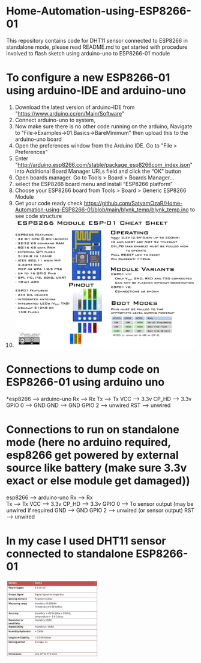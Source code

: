 # Home-Automation-using-ESP8266-01
This repository contains code for DHT11 sensor connected to ESP8266 in standalone mode, please read README.md to get started with procedure involved to flash sketch using arduino-uno to ESP8266-01 module

# To configure a new ESP8266-01 using arduino-IDE and arduino-uno

1. Download the latest version of arduino-IDE from "https://www.arduino.cc/en/Main/Software"
2. Connect arduino-uno to system,
3. Now make sure there is no other code running on the arduino,
   Navigate to "File->Examples->01.Basics->BareMinimum" then upload this to the arduino-uno board
4. Open the preferences window from the Arduino IDE. Go to "File > Preferences"
5. Enter "http://arduino.esp8266.com/stable/package_esp8266com_index.json" into Additional Board Manager URLs field and click the “OK” button
6. Open boards manager. Go to Tools > Board > Boards Manager…
7. select the ESP8266 board menu and install “ESP8266 platform”
8. Choose your ESP8266 board from Tools > Board > Generic ESP8266 Module
9. Get your code ready check https://github.com/SatyamOzaR/Home-Automation-using-ESP8266-01/blob/main/blynk_temp/blynk_temp.ino to see code structure
10. ![ ](https://raw.githubusercontent.com/SatyamOzaR/Home-Automation-using-ESP8266-01/main/blynk_temp/cheatsheet.jpeg)

# Connections to dump code on ESP8266-01 using arduino uno
*esp8266 --> arduino-uno
Rx      --> Rx
Tx      --> Tx
VCC     --> 3.3v
CP_HD   --> 3.3v
GPIO 0  --> GND
GND     --> GND
GPIO 2  --> unwired
RST     --> unwired

# Connections to run on standalone mode (here no arduino required, esp8266 get powered by external source like battery (make sure 3.3v exact or else module get damaged))
esp8266 --> arduino-uno
Rx      --> Rx                                                                                                                                                          
Tx      --> Tx
VCC     --> 3.3v
CP_HD   --> 3.3v
GPIO 0  --> To sensor output (may be unwired if required
GND     --> GND
GPIO 2  --> unwired (or sensor output)
RST     --> unwired

# In my case I used DHT11 sensor connected to standalone ESP8266-01
![ ](https://raw.githubusercontent.com/SatyamOzaR/Home-Automation-using-ESP8266-01/main/blynk_temp/dht11_specs.jpeg)


